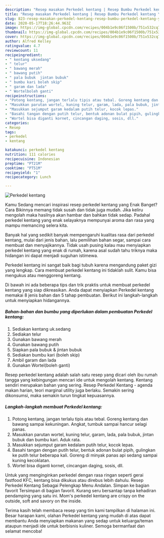 ```yaml
---
description: "Resep masakan Perkedel kentang | Resep Bumbu Perkedel kentang Yang Enak Banget"
title: "Resep masakan Perkedel kentang | Resep Bumbu Perkedel kentang Yang Enak Banget"
slug: 823-resep-masakan-perkedel-kentang-resep-bumbu-perkedel-kentang-yang-enak-banget
date: 2020-05-17T18:26:44.963Z
image: https://img-global.cpcdn.com/recipes/004b1e9c06f1500b/751x532cq70/perkedel-kentang-foto-resep-utama.jpg
thumbnail: https://img-global.cpcdn.com/recipes/004b1e9c06f1500b/751x532cq70/perkedel-kentang-foto-resep-utama.jpg
cover: https://img-global.cpcdn.com/recipes/004b1e9c06f1500b/751x532cq70/perkedel-kentang-foto-resep-utama.jpg
author: Alfred Kelley
ratingvalue: 4.7
reviewcount: 11
recipeingredient:
- " kentang uksedang"
- " telur"
- " bawang merah"
- " bawang putih"
- " pala bubuk  jintan bubuk"
- " bumbu kari boleh skip"
- " garam dan lada"
- " Wortelboleh ganti"
recipeinstructions:
- "Potong kentang, jangan terlalu tipis atau tebal. Goreng kentang dan bawang sampai kekuningan. Angkat, tumbuk sampai hancur selagi panas."
- "Masukkan parutan wortel, kuning telur, garam, lada, pala bubuk, jintan bubuk dan bumbu kari. Aduk rata."
- "Masukkan sejumput garam kedalam putih telur, kocok lepas."
- "Basahi tangan dengan putih telur, bentuk adonan bulat pipih, gulingkan ke putih telur beberapa kali. Goreng di minyak panas api sedang sampai kuning kecoklatan."
- "Wortel bisa diganti kornet, cincangan daging, sosis, dll."
categories:
- Resep
tags:
- perkedel
- kentang

katakunci: perkedel kentang 
nutrition: 111 calories
recipecuisine: Indonesian
preptime: "PT21M"
cooktime: "PT51M"
recipeyield: "1"
recipecategory: Lunch

---
```



![Perkedel kentang](https://img-global.cpcdn.com/recipes/004b1e9c06f1500b/751x532cq70/perkedel-kentang-foto-resep-utama.jpg)

Kamu Sedang mencari inspirasi resep perkedel kentang yang Enak Banget? Cara Bikinnya memang tidak susah dan tidak juga mudah. Jika keliru mengolah maka hasilnya akan hambar dan bahkan tidak sedap. Padahal perkedel kentang yang enak selayaknya mempunyai aroma dan rasa yang mampu memancing selera kita.

Banyak hal yang sedikit banyak mempengaruhi kualitas rasa dari perkedel kentang, mulai dari jenis bahan, lalu pemilihan bahan segar, sampai cara membuat dan menyajikannya. Tidak usah pusing kalau mau menyiapkan perkedel kentang yang enak di rumah, karena asal sudah tahu triknya maka hidangan ini dapat menjadi suguhan istimewa.

Perkedel kentang ini sangat baik bagi tubuh karena mengandung paket gizi yang lengkap. Cara membuat perkedel kentang ini tidaklah sulit. Kamu bisa mengukus atau menggoreng kentang.


Di bawah ini ada beberapa tips dan trik praktis untuk membuat perkedel kentang yang siap dikreasikan. Anda dapat menyiapkan Perkedel kentang memakai 8 jenis bahan dan 5 tahap pembuatan. Berikut ini langkah-langkah untuk menyiapkan hidangannya.

<!--inarticleads1-->

##### Bahan-bahan dan bumbu yang diperlukan dalam pembuatan Perkedel kentang:

1. Sediakan  kentang uk.sedang
1. Sediakan  telur
1. Gunakan  bawang merah
1. Gunakan  bawang putih
1. Siapkan  pala bubuk &amp; jintan bubuk
1. Sediakan  bumbu kari (boleh skip)
1. Ambil  garam dan lada
1. Gunakan  Wortel(boleh ganti)


Resep perkedel kentang adalah salah satu resep yang dicari oleh ibu rumah tangga yang kebingungan mencari ide untuk mengolah kentang. Kentang sendiri merupakan bahan yang sering. Resep Perkedel Kentang - agenda makan harian, teori marginal utility juga berlaku. Semakin sering dikonsumsi, maka semakin turun tingkat kepuasannya. 

<!--inarticleads2-->

##### Langkah-langkah membuat Perkedel kentang:

1. Potong kentang, jangan terlalu tipis atau tebal. Goreng kentang dan bawang sampai kekuningan. Angkat, tumbuk sampai hancur selagi panas.
1. Masukkan parutan wortel, kuning telur, garam, lada, pala bubuk, jintan bubuk dan bumbu kari. Aduk rata.
1. Masukkan sejumput garam kedalam putih telur, kocok lepas.
1. Basahi tangan dengan putih telur, bentuk adonan bulat pipih, gulingkan ke putih telur beberapa kali. Goreng di minyak panas api sedang sampai kuning kecoklatan.
1. Wortel bisa diganti kornet, cincangan daging, sosis, dll.


Untuk yang menginginkan perkedel dengan rasa ringan seperti gerai fastfood KFC, kentang bisa dikukus atau direbus lebih dahulu. Resep Perkedel Kentang Sebagai Pelengkap Menu Andalan. Simpan ke bagian favorit Tersimpan di bagian favorit. Kurang seru bersantap tanpa kehadiran pendamping yang satu ini. Mom&#39;s perkedel kentang are crispy on the outside, soft and savory on the inside. 

Terima kasih telah membaca resep yang tim kami tampilkan di halaman ini. Besar harapan kami, olahan Perkedel kentang yang mudah di atas dapat membantu Anda menyiapkan makanan yang sedap untuk keluarga/teman ataupun menjadi ide untuk berbisnis kuliner. Semoga bermanfaat dan selamat mencoba!
